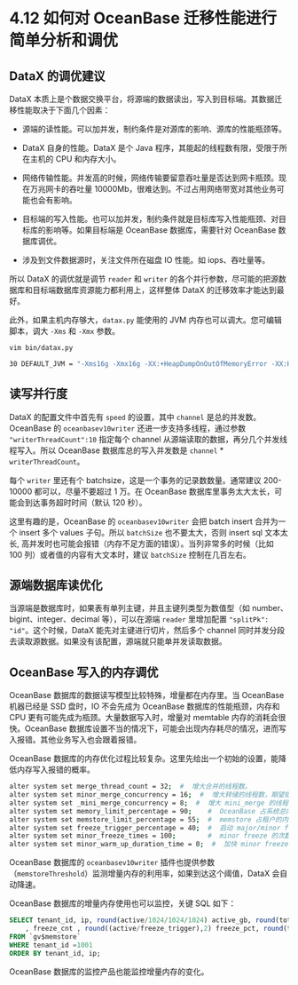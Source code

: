 # 4.12 如何对 OceanBase 迁移性能进行简单分析和调优

## DataX 的调优建议

DataX 本质上是个数据交换平台，将源端的数据读出，写入到目标端。其数据迁移性能取决于下面几个因素：

* 源端的读性能。可以加并发，制约条件是对源库的影响、源库的性能瓶颈等。

* DataX 自身的性能。DataX 是个 Java 程序，其能起的线程数有限，受限于所在主机的 CPU 和内存大小。

* 网络传输性能。并发高的时候，网络传输要留意吞吐量是否达到网卡瓶颈。现在万兆网卡的吞吐量 10000Mb，很难达到。不过占用网络带宽对其他业务可能也会有影响。

* 目标端的写入性能。也可以加并发，制约条件就是目标库写入性能瓶颈、对目标库的影响等。如果目标端是 OceanBase 数据库，需要针对 OceanBase 数据库调优。

* 涉及到文件数据源时，关注文件所在磁盘 IO 性能。如 iops、吞吐量等。

所以 DataX 的调优就是调节 `reader` 和 `writer` 的各个并行参数，尽可能的把源数据库和目标端数据库资源能力都利用上，这样整体 DataX 的迁移效率才能达到最好。

此外，如果主机内存够大，`datax.py` 能使用的 JVM 内存也可以调大。您可编辑脚本，调大 `-Xms` 和 `-Xmx` 参数。

```bash
vim bin/datax.py

30 DEFAULT_JVM = "-Xms16g -Xmx16g -XX:+HeapDumpOnOutOfMemoryError -XX:HeapDumpPath=%s/log" % (DATAX_HOME)
```

## 读写并行度

DataX 的配置文件中首先有 `speed` 的设置，其中 `channel` 是总的并发数。OceanBase 的 `oceanbasev10writer` 还进一步支持多线程，通过参数 `"writerThreadCount":10` 指定每个 channel 从源端读取的数据，再分几个并发线程写入。所以 OceanBase 数据库总的写入并发数是 `channel` \* `writerThreadCount`。

每个 `writer` 里还有个 batchsize，这是一个事务的记录数数量。通常建议 200-10000 都可以，尽量不要超过 1 万。在 OceanBase 数据库里事务太大太长，可能会到达事务超时时间（默认 120 秒）。

这里有趣的是，OceanBase 的 `oceanbasev10writer` 会把 batch insert 合并为一个 insert 多个 values 子句。所以 `batchSize` 也不要太大，否则 insert sql 文本太长, 高并发时也可能会报错（内存不足方面的错误）。当列非常多的时候（比如 100 列）或者值的内容有大文本时，建议 `batchSize` 控制在几百左右。

## 源端数据库读优化

当源端是数据库时，如果表有单列主键，并且主键列类型为数值型（如 number、bigint、integer、decimal 等），可以在源端 `reader` 里增加配置 `"splitPk": "id"`。这个时候，DataX 能先对主键进行切片，然后多个 channel 同时并发分段去读取源数据。如果没有该配置，源端就只能单并发读取数据。

## OceanBase 写入的内存调优

OceanBase 数据库的数据读写模型比较特殊，增量都在内存里。当 OceanBase 机器已经是 SSD 盘时，IO 不会先成为 OceanBase 数据库的性能瓶颈，内存和 CPU 更有可能先成为瓶颈。大量数据写入时，增量对 memtable 内存的消耗会很快。OceanBase 数据库设置不当的情况下，可能会出现内存耗尽的情况，进而写入报错。其他业务写入也会跟着报错。

OceanBase 数据库的内存优化过程比较复杂。这里先给出一个初始的设置，能降低内存写入报错的概率。

```bash
alter system set merge_thread_count = 32;  #  增大合并的线程数。
alter system set minor_merge_concurrency = 16;  #  增大转储的线程数，期望提高转储的速度。
alter system set _mini_merge_concurrency = 8;  #  增大 mini_merge 的线程数，期望提高 mini_merge 的速度（默认值为 3）。调大为 8 以后，发现会导致压测中 CPU 使用率有时飙升至 90%，对性能有影响。
alter system set memory_limit_percentage = 90;    #  OceanBase 占系统总内存的比例，提高 OceanBase 可用的内存量。
alter system set memstore_limit_percentage = 55;  #  memstore 占租户的内存比，尽量增大 memstore 的空间（但是可能对读操作有负面影响）。
alter system set freeze_trigger_percentage = 40;  #  启动 major/minor freeze 的时机，让转储（minor freeze）尽早启动，memstore 内存尽早释放。
alter system set minor_freeze_times = 100;        #  minor freeze 的次数，尽量不在测试期间触发 major freeze。
alter system set minor_warm_up_duration_time = 0;  #  加快 minor freeze
```

OceanBase 数据库的 `oceanbasev10writer` 插件也提供参数（`memstoreThreshold`）监测增量内存的利用率，如果到达这个阈值，DataX 会自动降速。

OceanBase 数据库的增量内存使用也可以监控，关键 SQL 如下：

```sql
SELECT tenant_id, ip, round(active/1024/1024/1024) active_gb, round(total/1024/1024/1024) total_gb, round(freeze_trigger/1024/1024/1024) freeze_trg_gb, round(mem_limit/1024/1024/1024) mem_limit_gb
    , freeze_cnt , round((active/freeze_trigger),2) freeze_pct, round(total/mem_limit, 2) mem_usage
FROM `gv$memstore`
WHERE tenant_id =1001
ORDER BY tenant_id, ip;
```

OceanBase 数据库的监控产品也能监控增量内存的变化。
